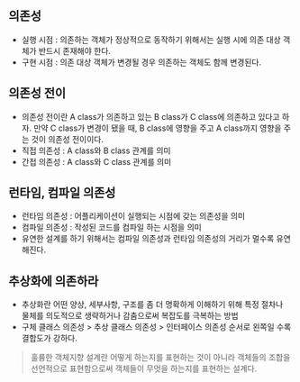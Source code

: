 ## 의존성
- 실행 시점 : 의존하는 객체가 정상적으로 동작하기 위해서는 실행 시에 의존 대상 객체가 반드시 존재해야 한다.
- 구현 시점 : 의존 대상 객체가 변경될 경우 의존하는 객체도 함께 변경된다.

## 의존성 전이
- 의존성 전이란 A class가 의존하고 있는 B class가 C class에 의존하고 있다고 하자. 만약 C class가 변경이 됐을 때, B class에 영향을 주고 A class까지 영향을 주는 것이 의존성 전이이다.
- 직접 의존성 : A class와 B class 관계를 의미
- 간접 의존성 : A class와 C class 관계를 의미

## 런타임, 컴파일 의존성
- 런타임 의존성 : 어플리케이션이 실행되는 시점에 갖는 의존성을 의미
- 컴파일 의존성 : 작성된 코드를 컴파일 하는 시점을 의미
- 유연한 설계를 하기 위해서는 컴파일 의존성과 런타임 의존성의 거리가 멀수록 유연해진다.

## 추상화에 의존하라
- 추상화란 어떤 양상, 세부사항, 구조를 좀 더 명확하게 이해하기 위해 특정 절차나 물체를 의도적으로 생략하거나
감춤으로써 복잡도를 극복하는 방법
- 구체 클래스 의존성 > 추상 클래스 의존성 > 인터페이스 의존성 순서로 왼쪽일 수록 결합도가 강하다.

> 훌륭한 객체지향 설계란 어떻게 하는지를 표현하는 것이 아니라 객체들의 조합을 선언적으로 표현함으로써 객체들이 무엇을 하는지를 표현하는 설계다.